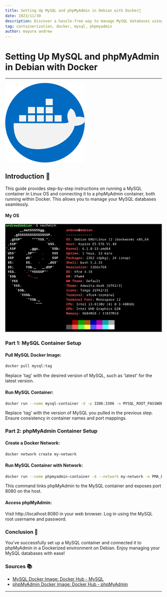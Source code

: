 ```yaml
---
title: Setting Up MySQL and phpMyAdmin in Debian with Docker🐳
date: 2023/11/30
description: Discover a hassle-free way to manage MySQL databases using Docker containers on your Debian OS. This step-by-step guide walks you through setting up a MySQL container, connecting it to a phpMyAdmin container, all within the Docker environment.
tag: containerization, docker, mysql, phpmyadmin
author: mayura andrew
---
```


# Setting Up MySQL and phpMyAdmin in Debian with Docker
--- 

![Docker](public/images/docker.png)

## Introduction 🚀

This guide provides step-by-step instructions on running a MySQL container in Linux OS and connecting it to a phpMyAdmin container, both running within Docker. This allows you to manage your MySQL databases seamlessly.

#### My OS

![MyOS](public/images/os.png)


### Part 1: MySQL Container Setup

####  Pull MySQL Docker Image:


```bash
docker pull mysql:tag
```
Replace 'tag' with the desired version of MySQL, such as 'latest' for the latest version.

#### Run MySQL Container:

```bash
docker run --name mysql-container -d -p 3306:3306 -e MYSQL_ROOT_PASSWORD=my-secret-pw mysql:tag
```

Replace 'tag' with the version of MySQL you pulled in the previous step. Ensure consistency in container names and port mappings.

### Part 2: phpMyAdmin Container Setup

#### Create a Docker Network:

```bash
docker network create my-network
```

#### Run MySQL Container with Network:

```bash
docker run --name phpmyadmin-container -d --network my-network -e PMA_HOST=mysql-container -p 8080:80 phpmyadmin/phpmyadmin
```

This command links phpMyAdmin to the MySQL container and exposes port 8080 on the host.

#### Access phpMyAdmin:

Visit http://localhost:8080 in your web browser. Log in using the MySQL root username and password.

### Conclusion 🎉

You've successfully set up a MySQL container and connected it to phpMyAdmin in a Dockerized environment on Debian. Enjoy managing your MySQL databases with ease!

### Sources 📚
- [MySQL Docker Image: Docker Hub - MySQL](https://hub.docker.com/_/mysql)
- [phpMyAdmin Docker Image: Docker Hub - phpMyAdmin](https://hub.docker.com/_/phpmyadmin)

---
